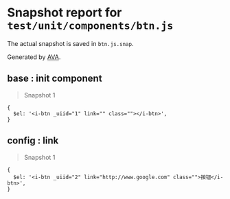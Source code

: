 # Snapshot report for `test/unit/components/btn.js`

The actual snapshot is saved in `btn.js.snap`.

Generated by [AVA](https://ava.li).

## base : init component

> Snapshot 1

    {
      $el: '<i-btn _uiid="1" link="" class=""></i-btn>',
    }

## config : link

> Snapshot 1

    {
      $el: '<i-btn _uiid="2" link="http://www.google.com" class="">按钮</i-btn>',
    }
